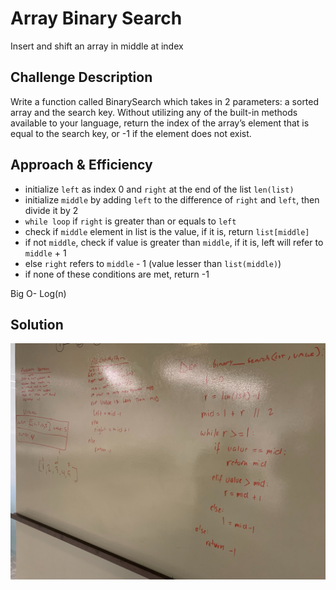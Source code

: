 # Array Binary Search
Insert and shift an array in middle at index

## Challenge Description
Write a function called BinarySearch which takes in 2 parameters: a sorted array and the search key. Without utilizing any of the built-in methods available to your language, return the index of the array’s element that is equal to the search key, or -1 if the element does not exist.

## Approach & Efficiency
* initialize `left` as index 0 and `right` at the end of the list `len(list)`
* initialize `middle` by adding `left` to the difference of `right` and `left`, then divide it by 2
* `while loop` if  `right` is greater than or equals to `left`
* check if `middle` element in list is the value, if it is, return `list[middle]`
* if not `middle`, check if value is greater than `middle`, if it is, left will refer to `middle` + 1
* else `right` refers to `middle` - 1 (value lesser than `list(middle)`)
* if none of these conditions are met, return -1

Big O- Log(n)

## Solution
![array_binary_search](./assets/array_binary_search.jpg)
